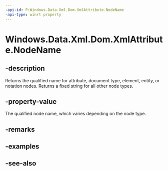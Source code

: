 ```yaml
---
-api-id: P:Windows.Data.Xml.Dom.XmlAttribute.NodeName
-api-type: winrt property
---
```


<!-- Property syntax
public string NodeName { get; }
-->

# Windows.Data.Xml.Dom.XmlAttribute.NodeName

## -description
Returns the qualified name for attribute, document type, element, entity, or notation nodes. Returns a fixed string for all other node types.

## -property-value
The qualified node name, which varies depending on the node type.

## -remarks

## -examples

## -see-also
